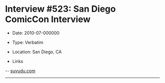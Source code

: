 # Interview #523: San Diego ComicCon Interview

- Date: 2010-07-000000

- Type: Verbatim

- Location: San Diego, CA

- Links

-- [suvudu.com](http://sf-fantasy.suvudu.com/2010/07/cc-interview-brandon-sanderson.html)



---

